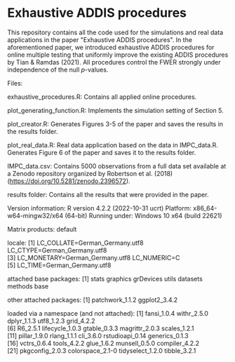 # Exhaustive ADDIS procedures

This repository contains all the code used for the simulations and real data applications in the paper "Exhaustive ADDIS procedures". In the aforementioned paper, we introduced exhaustive ADDIS procedures for online multiple testing that uniformly improve the existing ADDIS procedures by Tian & Ramdas (2021). All procedures control the FWER strongly under independence of the null $p$-values. 



Files:

exhaustive_procedures.R: Contains all applied online procedures. 

plot_generating_function.R: Implements the simulation setting of Section 5.

plot_creator.R: Generates Figures 3-5 of the paper and saves the results in the results folder. 

plot_real_data.R: Real data application based on the data in IMPC_data.R. Generates Figure 6 of the paper and saves it to the results folder.

IMPC_data.csv: Contains 5000 observations from a full data set available at a Zenodo repository organized by Robertson et al. (2018) (https://doi.org/10.5281/zenodo.2396572). 

results folder: Contains all the results that were provided in the paper.



Version information:
R version 4.2.2 (2022-10-31 ucrt)
Platform: x86_64-w64-mingw32/x64 (64-bit)
Running under: Windows 10 x64 (build 22621)

Matrix products: default

locale:
[1] LC_COLLATE=German_Germany.utf8  LC_CTYPE=German_Germany.utf8   
[3] LC_MONETARY=German_Germany.utf8 LC_NUMERIC=C                   
[5] LC_TIME=German_Germany.utf8    

attached base packages:
[1] stats     graphics  grDevices utils     datasets  methods   base     

other attached packages:
[1] patchwork_1.1.2 ggplot2_3.4.2  

loaded via a namespace (and not attached):
 [1] fansi_1.0.4      withr_2.5.0      dplyr_1.1.3      utf8_1.2.3       grid_4.2.2      
 [6] R6_2.5.1         lifecycle_1.0.3  gtable_0.3.3     magrittr_2.0.3   scales_1.2.1    
[11] pillar_1.9.0     rlang_1.1.1      cli_3.6.0        rstudioapi_0.14  generics_0.1.3  
[16] vctrs_0.6.4      tools_4.2.2      glue_1.6.2       munsell_0.5.0    compiler_4.2.2  
[21] pkgconfig_2.0.3  colorspace_2.1-0 tidyselect_1.2.0 tibble_3.2.1  

